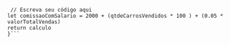 ````function calculaSalario(qtdeCarrosVendidos, valorTotalVendas) {
 // Escreva seu código aqui
let comissaoComSalario = 2000 + (qtdeCarrosVendidos * 100 ) + (0.05 * valorTotalVendas)
return calculo
}```
````
